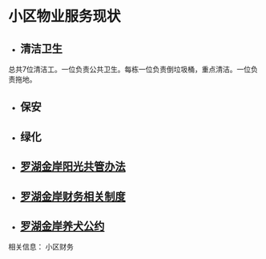 
# 小区物业服务现状



- ## 清洁卫生
总共7位清洁工。一位负责公共卫生。每栋一位负责倒垃圾桶，重点清洁。一位负责拖地。



- ## 保安
- ## 绿化
- ## [罗湖金岸阳光共管办法](./management)
- ## [罗湖金岸财务相关制度](./financial)
- ## [罗湖金岸养犬公约](./dog)

相关信息：
小区财务




<!--

# [业主寻找组织](/contact)
# 小区物业服务情况

- ## [罗湖金岸物业管理服务合同补充协议](/document/罗湖金岸物业管理服务合同补充协议.pdf)

## 清洁卫生

## 电梯

-->


